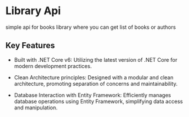 # Library Api

simple api for books library where you can get list of books or authors 

## Key Features

- Built with .NET Core v6: Utilizing the latest version of .NET Core for modern development practices.

- Clean Architecture principles: Designed with a modular and clean architecture, promoting separation of concerns and maintainability.

- Database Interaction with Entity Framework: Efficiently manages database operations using Entity Framework, simplifying data access and manipulation.